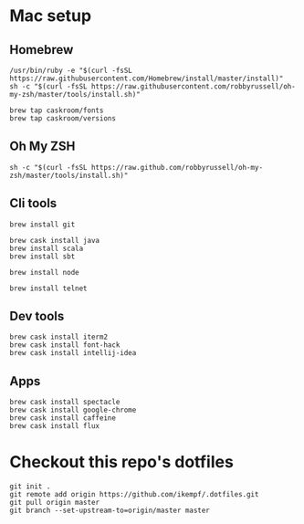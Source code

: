 # Mac setup

## Homebrew
```
/usr/bin/ruby -e "$(curl -fsSL https://raw.githubusercontent.com/Homebrew/install/master/install)"
sh -c "$(curl -fsSL https://raw.githubusercontent.com/robbyrussell/oh-my-zsh/master/tools/install.sh)"

brew tap caskroom/fonts
brew tap caskroom/versions
```

## Oh My ZSH
```
sh -c "$(curl -fsSL https://raw.github.com/robbyrussell/oh-my-zsh/master/tools/install.sh)"
```

## Cli tools
```
brew install git

brew cask install java
brew install scala
brew install sbt

brew install node

brew install telnet
```

## Dev tools
```
brew cask install iterm2
brew cask install font-hack
brew cask install intellij-idea
```

## Apps
```
brew cask install spectacle
brew cask install google-chrome
brew cask install caffeine
brew cask install flux
```

# Checkout this repo's dotfiles
```
git init .
git remote add origin https://github.com/ikempf/.dotfiles.git
git pull origin master
git branch --set-upstream-to=origin/master master
````
